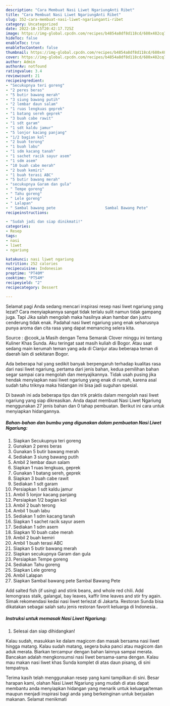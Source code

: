 ```yaml
---
description: "Cara Membuat Nasi Liwet NgariungAnti Ribet"
title: "Cara Membuat Nasi Liwet NgariungAnti Ribet"
slug: 352-cara-membuat-nasi-liwet-ngariunganti-ribet
category: Uncategorized
date: 2022-10-15T20:42:17.725Z
image: https://img-global.cpcdn.com/recipes/b4854a8df8d118cd/680x482cq70/nasi-liwet-ngariung-foto-resep-utama.jpg
hideToc: false
enableToc: true
enableTocContent: false
thumbnail: https://img-global.cpcdn.com/recipes/b4854a8df8d118cd/680x482cq70/nasi-liwet-ngariung-foto-resep-utama.jpg
cover: https://img-global.cpcdn.com/recipes/b4854a8df8d118cd/680x482cq70/nasi-liwet-ngariung-foto-resep-utama.jpg
author: Admin
authorAv: notfound
ratingvalue: 3.4
reviewcount: 21
recipeingredient:
- "Secukupnya teri goreng"
- "2 peres beras"
- "5 butir bawang merah"
- "3 siung bawang putih"
- "2 lembar daun salam"
- "1 ruas lengkuas geprek"
- "1 batang sereh geprek"
- "3 buah cabe rawit"
- "1 sdt garam"
- "1 sdt kaldu jamur"
- "5 lonjor kacang panjang"
- "1/2 bagian kol"
- "2 buah terong"
- "1 buah labu"
- "1 sdm kacang tanah"
- "1 sachet racik sayur asem"
- "1 sdm asem"
- "10 buah cabe merah"
- "2 buah kemiri"
- "1 buah terasi ABC"
- "5 butir bawang merah"
- "secukupnya Garam dan gula"
- " Tempe goreng"
- " Tahu goreng"
- " Lele goreng"
- " Lalapan"
- " Sambal bawang pete                      Sambal Bawang Pete"
recipeinstructions:

- "Sudah jadi dan siap dinikmati!"
categories:
- Resep
tags:
- nasi
- liwet
- ngariung

katakunci: nasi liwet ngariung 
nutrition: 252 calories
recipecuisine: Indonesian
preptime: "PT40M"
cooktime: "PT54M"
recipeyield: "2"
recipecategory: Dessert

---
```



Selamat pagi Anda sedang mencari inspirasi resep nasi liwet ngariung yang lezat? Cara menyiapkannya sangat tidak terlalu sulit namun tidak gampang juga. Tapi Jika salah mengolah maka hasilnya akan hambar dan justru cenderung tidak enak. Padahal nasi liwet ngariung yang enak seharusnya punya aroma dan cita rasa yang dapat memancing selera kita.


Source : @cook_ia Masih dengan Tema Semarak Clover minggu ini tentang Kuliner Khas Sunda. Aku teringat saat masih kuliah di Bogor. Atau saat sedang main kerumah teman yang ada di Cianjur atau beberapa teman di daerah lain di sekitaran Bogor.

Ada beberapa hal yang sedikit banyak berpengaruh terhadap kualitas rasa dari nasi liwet ngariung, pertama dari jenis bahan, kedua pemilihan bahan segar sampai cara mengolah dan menyajikannya. Tidak usah pusing jika hendak menyiapkan nasi liwet ngariung yang enak di rumah, karena asal sudah tahu triknya maka hidangan ini bisa jadi suguhan spesial.


Di bawah ini ada beberapa tips dan trik praktis dalam mengolah nasi liwet ngariung yang siap dikreasikan. Anda dapat membuat Nasi Liwet Ngariung menggunakan 27 jenis bahan dan 0 tahap pembuatan. Berikut ini cara untuk menyiapkan hidangannya.

<!--inarticleads1-->

##### Bahan-bahan dan bumbu yang digunakan dalam pembuatan Nasi Liwet Ngariung:

1. Siapkan Secukupnya teri goreng
1. Gunakan 2 peres beras
1. Gunakan 5 butir bawang merah
1. Sediakan 3 siung bawang putih
1. Ambil 2 lembar daun salam
1. Siapkan 1 ruas lengkuas, geprek
1. Gunakan 1 batang sereh, geprek
1. Siapkan 3 buah cabe rawit
1. Sediakan 1 sdt garam
1. Persiapkan 1 sdt kaldu jamur
1. Ambil 5 lonjor kacang panjang
1. Persiapkan 1/2 bagian kol
1. Ambil 2 buah terong
1. Ambil 1 buah labu
1. Sediakan 1 sdm kacang tanah
1. Siapkan 1 sachet racik sayur asem
1. Sediakan 1 sdm asem
1. Siapkan 10 buah cabe merah
1. Ambil 2 buah kemiri
1. Ambil 1 buah terasi ABC
1. Siapkan 5 butir bawang merah
1. Siapkan secukupnya Garam dan gula
1. Persiapkan  Tempe goreng
1. Sediakan  Tahu goreng
1. Siapkan  Lele goreng
1. Ambil  Lalapan
1. Siapkan  Sambal bawang pete                      Sambal Bawang Pete


Add salted fish (if using) and stink beans, and whole red chili. Add lemongrass stalk, galangal, bay leaves, kaffir lime leaves and stir fry again. Simak rekomendasi kedai nasi liwet terlezat di Jakarta. Restoran Sunda bisa dikatakan sebagai salah satu jenis restoran favorit keluarga di Indonesia.. 

<!--inarticleads2-->

##### Instruksi untuk memasak Nasi Liwet Ngariung:


1. Selesai dan siap dihidangkan!

Kalau sudah, masukkan ke dalam magicom dan masak bersama nasi liwet hingga matang. Kalau sudah matang, segera buka panci atau magicom dan aduk merata. Biarkan tercampur dengan bahan lainnya sampai merata. Bancakan adalah mengkonsumsi nasi liwet bersama-sama dengan. Kalau mau makan nasi liwet khas Sunda komplet di atas daun pisang, di sini tempatnya. 

Terima kasih telah menggunakan resep yang kami tampilkan di sini. Besar harapan kami, olahan Nasi Liwet Ngariung yang mudah di atas dapat membantu anda menyiapkan hidangan yang menarik untuk keluarga/teman maupun menjadi inspirasi bagi anda yang berkeinginan untuk berjualan makanan. Selamat menikmati
